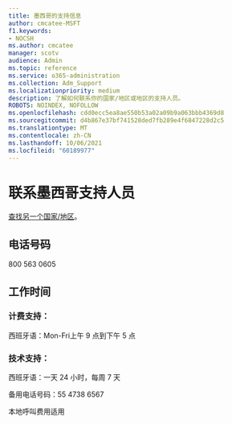 ```yaml
---
title: 墨西哥的支持信息
author: cmcatee-MSFT
f1.keywords:
- NOCSH
ms.author: cmcatee
manager: scotv
audience: Admin
ms.topic: reference
ms.service: o365-administration
ms.collection: Adm_Support
ms.localizationpriority: medium
description: 了解如何联系你的国家/地区或地区的支持人员。
ROBOTS: NOINDEX, NOFOLLOW
ms.openlocfilehash: cdd0ecc5ea8ae550b53a02a09b9a063bbb4369d8
ms.sourcegitcommit: d4b867e37bf741528ded7fb289e4f6847228d2c5
ms.translationtype: MT
ms.contentlocale: zh-CN
ms.lasthandoff: 10/06/2021
ms.locfileid: "60189977"
---
```

# <a name="contact-support-for-mexico"></a>联系墨西哥支持人员

[查找另一个国家/地区](../../business-video/get-help-support.md)。

## <a name="phone-number"></a>电话号码

800 563 0605

## <a name="hours"></a>工作时间

### <a name="billing-support"></a>计费支持：

西班牙语：Mon-Fri上午 9 点到下午 5 点

### <a name="technical-support"></a>技术支持：

西班牙语：一天 24 小时，每周 7 天

备用电话号码：55 4738 6567

本地呼叫费用适用